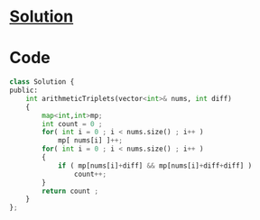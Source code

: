 # [Solution](https://leetcode.com/problems/number-of-arithmetic-triplets/solutions/4654949/beats-100-of-users-step-by-step-explain-using-hashmap-easy-to-understand/)

# Code

```Python []
class Solution {
public:
    int arithmeticTriplets(vector<int>& nums, int diff) 
    {
        map<int,int>mp;
        int count = 0 ;
        for( int i = 0 ; i < nums.size() ; i++ )
            mp[ nums[i] ]++;
        for( int i = 0 ; i < nums.size() ; i++ )
        {
            if ( mp[nums[i]+diff] && mp[nums[i]+diff+diff] )
                count++;
        }
        return count ;
    }
};
```
